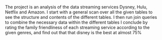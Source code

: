 The project is an analysis of the data streaming services Dysney, Hulu, Netflix and Amazon. I start with a general scan over all the given tables to see the structure
and contents of the different tables.
I then run join queries to combine the necessary data within the different tables
I conclude by rating the family friendliness of each streaming service according to the given genres, and find out that that disney is the best at almost 75%
